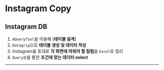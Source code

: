 # Instagram Copy

## Instagram DB

1. `AQueryTool`을 이용해 [**테이블 설계**]
2. `Datagrip`으로 **테이블 생성 및 데이터 작성**
3. Instagram을 토대로 **각 화면에 띄워야 할 칼럼**을 `Excel`로 정리
4. `Query문`을 통한 **조건에 맞는 데이터 select**

---
